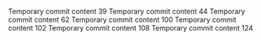 Temporary commit content 39
Temporary commit content 44
Temporary commit content 62
Temporary commit content 100
Temporary commit content 102
Temporary commit content 108
Temporary commit content 124
